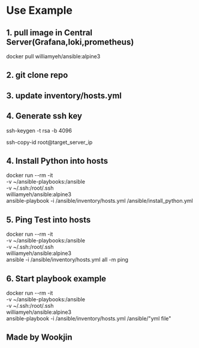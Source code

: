 # Use Example
## 1. pull image in Central Server(Grafana,loki,prometheus)
docker pull williamyeh/ansible:alpine3

## 2. git clone repo

## 3. update inventory/hosts.yml

## 4. Generate ssh key
ssh-keygen -t rsa -b 4096

ssh-copy-id root@target_server_ip

   
## 4. Install Python into hosts
docker run --rm -it \
  -v ~/ansible-playbooks:/ansible \
  -v ~/.ssh:/root/.ssh \
  williamyeh/ansible:alpine3 \
  ansible-playbook -i /ansible/inventory/hosts.yml /ansible/install_python.yml


## 5. Ping Test into hosts
docker run --rm -it \
  -v ~/ansible-playbooks:/ansible \
  -v ~/.ssh:/root/.ssh \
  williamyeh/ansible:alpine3 \
  ansible -i /ansible/inventory/hosts.yml all -m ping


## 6. Start playbook example
docker run --rm -it \
  -v ~/ansible-playbooks:/ansible \
  -v ~/.ssh:/root/.ssh \
  williamyeh/ansible:alpine3 \
  ansible-playbook -i /ansible/inventory/hosts.yml /ansible/"yml file"

## Made by Wookjin
